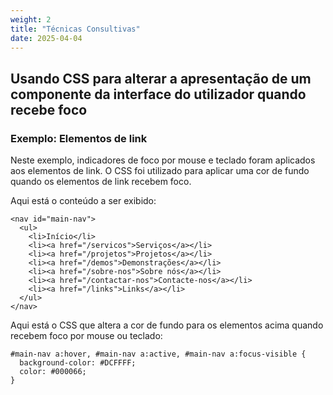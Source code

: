 ```yaml
---
weight: 2
title: "Técnicas Consultivas"
date: 2025-04-04
---
```


## Usando CSS para alterar a apresentação de um componente da interface do utilizador quando recebe foco

### Exemplo: Elementos de link

Neste exemplo, indicadores de foco por mouse e teclado foram aplicados aos elementos de link. O CSS foi utilizado para aplicar uma cor de fundo quando os elementos de link recebem foco.

Aqui está o conteúdo a ser exibido:
<pre aria-label="Exemplo de código em HTML"><code>&lt;nav id=&quot;main-nav&quot;&gt;
  &lt;ul&gt;
    &lt;li&gt;Início&lt;/li&gt;
    &lt;li&gt;&lt;a href=&quot;/servicos&quot;&gt;Serviços&lt;/a&gt;&lt;/li&gt;
    &lt;li&gt;&lt;a href=&quot;/projetos&quot;&gt;Projetos&lt;/a&gt;&lt;/li&gt;
    &lt;li&gt;&lt;a href=&quot;/demos&quot;&gt;Demonstrações&lt;/a&gt;&lt;/li&gt;
    &lt;li&gt;&lt;a href=&quot;/sobre-nos&quot;&gt;Sobre nós&lt;/a&gt;&lt;/li&gt;
    &lt;li&gt;&lt;a href=&quot;/contactar-nos&quot;&gt;Contacte-nos&lt;/a&gt;&lt;/li&gt;
    &lt;li&gt;&lt;a href=&quot;/links&quot;&gt;Links&lt;/a&gt;&lt;/li&gt;
  &lt;/ul&gt;
&lt;/nav&gt;</code></pre>
Aqui está o CSS que altera a cor de fundo para os elementos acima quando recebem foco por mouse ou teclado:
<pre aria-label="Exemplo de código em CSS"><code>#main-nav a:hover, #main-nav a:active, #main-nav a:focus-visible {
  background-color: #DCFFFF;
  color: #000066;
}</code></pre>

